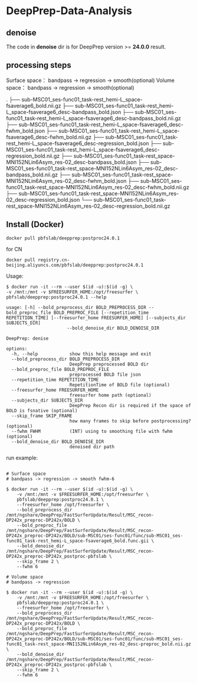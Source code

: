 # DeepPrep-Data-Analysis

## denoise
The code in **denoise** dir is for DeepPrep version >= **24.0.0** result.

## processing steps
Surface space： bandpass -> regression -> smooth(optional)
Volume space：  bandpass -> regression -> smooth(optional)

.
├── sub-MSC01_ses-func01_task-rest_hemi-L_space-fsaverage6_bold.nii.gz
├── sub-MSC01_ses-func01_task-rest_hemi-L_space-fsaverage6_desc-bandpass_bold.json
├── sub-MSC01_ses-func01_task-rest_hemi-L_space-fsaverage6_desc-bandpass_bold.nii.gz
├── sub-MSC01_ses-func01_task-rest_hemi-L_space-fsaverage6_desc-fwhm_bold.json
├── sub-MSC01_ses-func01_task-rest_hemi-L_space-fsaverage6_desc-fwhm_bold.nii.gz
├── sub-MSC01_ses-func01_task-rest_hemi-L_space-fsaverage6_desc-regression_bold.json
├── sub-MSC01_ses-func01_task-rest_hemi-L_space-fsaverage6_desc-regression_bold.nii.gz
├── sub-MSC01_ses-func01_task-rest_space-MNI152NLin6Asym_res-02_desc-bandpass_bold.json
├── sub-MSC01_ses-func01_task-rest_space-MNI152NLin6Asym_res-02_desc-bandpass_bold.nii.gz
├── sub-MSC01_ses-func01_task-rest_space-MNI152NLin6Asym_res-02_desc-fwhm_bold.json
├── sub-MSC01_ses-func01_task-rest_space-MNI152NLin6Asym_res-02_desc-fwhm_bold.nii.gz
├── sub-MSC01_ses-func01_task-rest_space-MNI152NLin6Asym_res-02_desc-regression_bold.json
└── sub-MSC01_ses-func01_task-rest_space-MNI152NLin6Asym_res-02_desc-regression_bold.nii.gz

## Install (Docker)
```shell
docker pull pbfslab/deepprep:postproc24.0.1
```

for CN
```shell
docker pull registry.cn-beijing.aliyuncs.com/pbfslab/deepprep:postproc24.0.1
```

Usage:
```shell
$ docker run -it --rm --user $(id -u):$(id -g) \
-v /mnt:/mnt -v $FREESURFER_HOME:/opt/freesurfer \
pbfslab/deepprep:postproc24.0.1 --help

usage: [-h] --bold_preprocess_dir BOLD_PREPROCESS_DIR --bold_preproc_file BOLD_PREPROC_FILE [--repetition_time REPETITION_TIME] [--freesurfer_home FREESURFER_HOME] [--subjects_dir SUBJECTS_DIR]
                       --bold_denoise_dir BOLD_DENOISE_DIR

DeepPrep: denise

options:
  -h, --help            show this help message and exit
  --bold_preprocess_dir BOLD_PREPROCESS_DIR
                        DeepPrep preprocessed BOLD dir
  --bold_preproc_file BOLD_PREPROC_FILE
                        preprocessed BOLD file json
  --repetition_time REPETITION_TIME
                        RepetitionTime of BOLD file (optional)
  --freesurfer_home FREESURFER_HOME
                        freesurfer home path (optional)
  --subjects_dir SUBJECTS_DIR
                        DeepPrep Recon dir is required if the space of BOLD is fsnative (optional)
  --skip_frame SKIP_FRAME
                        how many frames to skip before postprocessing? (optional)
  --fwhm FWHM           (INT) using to smoothing file with fwhm (optional)
  --bold_denoise_dir BOLD_DENOISE_DIR
                        denoised dir path
```

run example:
```shell

# Surface space
# bandpass -> regression -> smooth fwhm-6

$ docker run -it --rm --user $(id -u):$(id -g) \
    -v /mnt:/mnt -v $FREESURFER_HOME:/opt/freesurfer \
    pbfslab/deepprep:postproc24.0.1 \
    --freesurfer_home /opt/freesurfer \
    --bold_preprocess_dir /mnt/ngshare/DeepPrep/FastSurferUpdate/Result/MSC_recon-DP242x_preproc-DP242x/BOLD \
    --bold_preproc_file /mnt/ngshare/DeepPrep/FastSurferUpdate/Result/MSC_recon-DP242x_preproc-DP242x/BOLD/sub-MSC01/ses-func01/func/sub-MSC01_ses-func01_task-rest_hemi-L_space-fsaverage6_bold.func.gii \
    --bold_denoise_dir /mnt/ngshare/DeepPrep/FastSurferUpdate/Result/MSC_recon-DP242x_preproc-DP242x_postproc-pbfslab \
    --skip_frame 2 \
    --fwhm 6

# Volume space
# bandpass -> regression

$ docker run -it --rm --user $(id -u):$(id -g) \
    -v /mnt:/mnt -v $FREESURFER_HOME:/opt/freesurfer \
    pbfslab/deepprep:postproc24.0.1 \
    --freesurfer_home /opt/freesurfer \
    --bold_preprocess_dir /mnt/ngshare/DeepPrep/FastSurferUpdate/Result/MSC_recon-DP242x_preproc-DP242x/BOLD \
    --bold_preproc_file /mnt/ngshare/DeepPrep/FastSurferUpdate/Result/MSC_recon-DP242x_preproc-DP242x/BOLD/sub-MSC01/ses-func01/func/sub-MSC01_ses-func01_task-rest_space-MNI152NLin6Asym_res-02_desc-preproc_bold.nii.gz \
    --bold_denoise_dir /mnt/ngshare/DeepPrep/FastSurferUpdate/Result/MSC_recon-DP242x_preproc-DP242x_postproc-pbfslab \
    --skip_frame 2 \
    --fwhm 6
```
